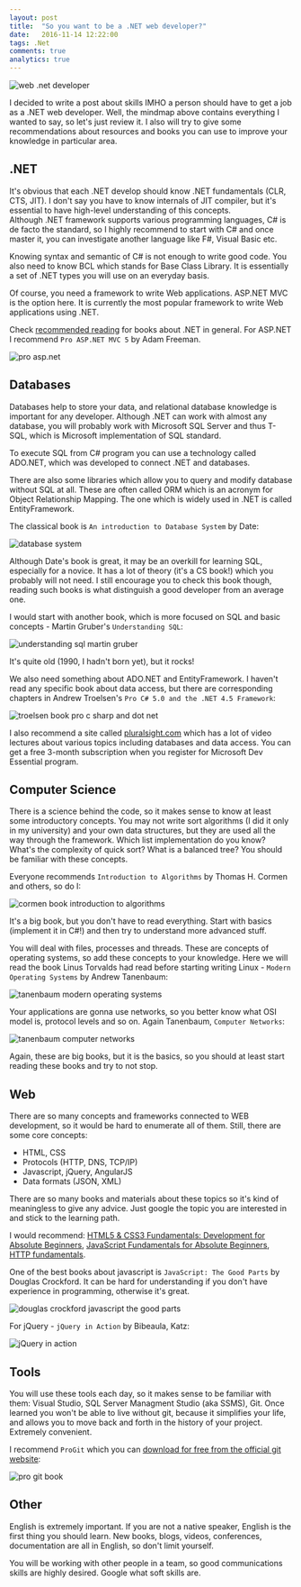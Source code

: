 ```yaml
---
layout: post
title:  "So you want to be a .NET web developer?"
date:   2016-11-14 12:22:00
tags: .Net
comments: true
analytics: true
---
```


<img src='/public/images/dotNetDeveloper.png' alt="web .net developer"/>

I decided to write a post about skills IMHO a person should have to get a job as a .NET web developer.
Well, the mindmap above contains everything I wanted to say, so let's just review it. I also will try to 
give some recommendations about resources and books you can use to improve your knowledge in particular area.

## .NET

It's obvious that each .NET develop should know .NET fundamentals (CLR, CTS, JIT). I don't say you have to know 
internals of JIT compiler, but it's essential to have high-level understanding of this concepts.
<br>
Although .NET framework supports various programming languages, C# is de facto the standard, so I highly recommend to
start with C# and once master it, you can investigate another language like F#, Visual Basic etc.

Knowing syntax and semantic of C# is not enough to write good code. You also need to know BCL which stands for Base
Class Library. It is essentially a set of .NET types you will use on an everyday basis.

Of course, you need a framework to write Web applications. ASP.NET MVC is the option here. It is currently the most
popular framework to write Web applications using .NET.

Check [recommended reading](/recommendedreading) for books about .NET in general.
For ASP.NET I recommend `Pro ASP.NET MVC 5` by Adam Freeman.

<img src='/public/images/dotNetDeveloper/proAspNet.jpg' alt="pro asp.net"/>

## Databases

Databases help to store your data, and relational database knowledge is important for any developer.
Although .NET can work with almost any database, you will probably work with Microsoft SQL Server and thus T-SQL,
which is Microsoft implementation of SQL standard.

To execute SQL from C# program you can use a technology called ADO.NET, which was developed to connect .NET and databases.

There are also some libraries which allow you to query and modify database without SQL at all. These are often called
ORM which is an acronym for Object Relationship Mapping. The one which is widely used in .NET is called EntityFramework.

The classical book is `An introduction to Database System` by Date:

<img src='/public/images/dotNetDeveloper/dateBook.jpg' alt="database system"/>

Although Date's book is great, it may be an overkill for learning SQL, especially for a novice. It has a lot of theory (it's a CS book!) which
you probably will not need. I still encourage you to check this book though, reading such books is what distinguish a good developer from an average one.

I would start with another book, which is more focused on SQL and basic concepts - Martin Gruber's `Understanding SQL`:

<img src='/public/images/dotNetDeveloper/gruberBook.gif' alt="understanding sql martin gruber"/>

It's quite old (1990, I hadn't born yet), but it rocks!

We also need something about ADO.NET and EntityFramework. I haven't read any specific book about data access,
but there are corresponding chapters in Andrew Troelsen's `Pro C# 5.0 and the .NET 4.5 Framework`:

<img src='/public/images/dotNetDeveloper/troelsenBook.jpg' alt="troelsen book pro c sharp and dot net"/>

I also recommend a site called [pluralsight.com](https://pluralsight.com) which has a lot of video lectures about various topics including databases and data access.
You can get a free 3-month subscription when you register for Microsoft Dev Essential program.

## Computer Science

There is a science behind the code, so it makes sense to know at least some introductory concepts. You may not write
sort algorithms (I did it only in my university) and your own data structures, but they are used all the way through the framework.
Which list implementation do you know? What's the complexity of quick sort? What is a balanced tree? You should be familiar with these concepts.

Everyone recommends `Introduction to Algorithms` by Thomas H. Cormen and others, so do I:

<img src='/public/images/dotNetDeveloper/cormenBook.jpeg' alt="cormen book introduction to algorithms"/>

It's a big book, but you don't have to read everything. Start with basics (implement it in C#!) and then try to understand more advanced stuff.

You will deal with files, processes and threads. These are concepts of operating systems, so add these concepts to your knowledge.
Here we will read the book Linus Torvalds had read before starting writing Linux - `Modern Operating Systems` by Andrew Tanenbaum:

<img src='/public/images/dotNetDeveloper/tanenbaumOsBook.jpg' alt="tanenbaum modern operating systems"/>

Your applications are gonna use networks, so you better know what OSI model is, protocol levels and so on. Again Tanenbaum, `Computer Networks`:

<img src='/public/images/dotNetDeveloper/tanenbaumNetworkBook.jpg' alt="tanenbaum computer networks"/>

Again, these are big books, but it is the basics, so you should at least start reading these books and try to not stop.

## Web 
There are so many concepts and frameworks connected to WEB development, so it would be hard to enumerate all of them.
Still, there are some core concepts:

* HTML, CSS
* Protocols (HTTP, DNS, TCP/IP)
* Javascript, jQuery, AngularJS
* Data formats (JSON, XML)

There are so many books and materials about these topics so it's kind of meaningless to give any advice.
Just google the topic you are interested in and stick to the learning path.

I would recommend: [HTML5 & CSS3 Fundamentals: Development for Absolute Beginners](https://mva.microsoft.com/en-US/training-courses/html5-css3-fundamentals-development-for-absolute-beginners-14207?l=Y4COscFfB_7500115888),
[JavaScript Fundamentals for Absolute Beginners](https://mva.microsoft.com/en-US/training-courses/javascript-fundamentals-for-absolute-beginners-14194?l=DmF3TY1eB_9500115888),
[HTTP fundamentals](https://www.pluralsight.com/courses/xhttp-fund).

One of the best books about javascript is `JavaScript: The Good Parts` by Douglas Crockford. It can be hard for understanding if you don't have experience in programming, otherwise it's great.

<img src='/public/images/dotNetDeveloper/crockfordBook.png' alt="douglas crockford javascript the good parts"/>

For jQuery - `jQuery in Action` by Bibeaula, Katz:

<img src='/public/images/dotNetDeveloper/jqueryBook.jpg' alt="jQuery in action"/>

## Tools

You will use these tools each day, so it makes sense to be familiar with them: Visual Studio, SQL Server Managment Studio (aka SSMS), Git.
Once learned you won't be able to live without git, because it simplifies your life, and allows you to move back and forth in the history of your project.
Extremely convenient.

I recommend `ProGit` which you can [download for free from the official git website](https://git-scm.com/book/ru/v2):

<img src='/public/images/dotNetDeveloper/proGit.png' alt="pro git book"/>


## Other

English is extremely important. If you are not a native speaker, English is the first thing you should learn. New books, blogs, videos, conferences, documentation are all in English, 
so don't limit yourself.

You will be working with other people in a team, so good communications skills are highly desired. Google what soft skills are. 



